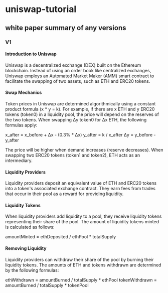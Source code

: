 # uniswap-tutorial

## white paper summary of any versions
### V1
#### Introduction to Uniswap

Uniswap is a decentralized exchange (DEX) built on the Ethereum blockchain. Instead of using an order book like centralized exchanges, Uniswap employs an Automated Market Maker (AMM) smart contract to facilitate the swapping of two assets, such as ETH and ERC20 tokens.
#### Swap Mechanics

Token prices in Uniswap are determined algorithmically using a constant product formula (x * y = k). For example, if there are x ETH and y ERC20 tokens (token0) in a liquidity pool, the price will depend on the reserves of the two tokens. When swapping Δy token0 for Δx ETH, the following formulas apply:

x_after = x_before + Δx - (0.3% * Δx)
y_after = k / x_after
Δy = y_before - y_after

The price will be higher when demand increases (reserve decreases). When swapping two ERC20 tokens (token1 and token2), ETH acts as an intermediary.
#### Liquidity Providers
Liquidity providers deposit an equivalent value of ETH and ERC20 tokens into a token's associated exchange contract. They earn fees from trades that occur in their pool as a reward for providing liquidity.
#### Liquidity Tokens
When liquidity providers add liquidity to a pool, they receive liquidity tokens representing their share of the pool. The amount of liquidity tokens minted is calculated as follows:

amountMinted = ethDeposited / ethPool * totalSupply

#### Removing Liquidity
Liquidity providers can withdraw their share of the pool by burning their liquidity tokens. The amounts of ETH and tokens withdrawn are determined by the following formulas:

ethWithdrawn = amountBurned / totalSupply * ethPool
tokenWithdrawn = amountBurned / totalSupply * tokenPool
